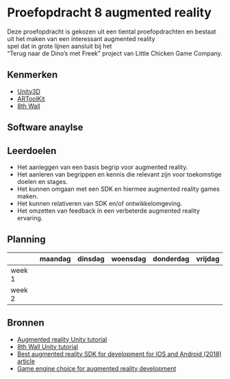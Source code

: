 # Proefopdracht 8 augmented reality

Deze proefopdracht is gekozen uit een tiental proefopdrachten en bestaat uit het maken van een interessant augmented reality spel dat in grote lijnen aansluit bij het “Terug naar de Dino’s met Freek” project van Little Chicken Game Company.

## Kenmerken

- [Unity3D](https://unity3d.com/)
- [ARToolKit](http://artoolkit.org)
- [8th Wall](https://8thwall.com/)

## Software anaylse


## Leerdoelen

- Het aanleggen van een basis begrip voor augmented reality.
- Het aanleren van begrippen en kennis die relevant zijn voor toekomstige doelen en stages.
- Het kunnen omgaan met een SDK en hiermee augmented reality games maken.
- Het kunnen relativeren van SDK en/of ontwikkelomgeving.
- Het omzetten van feedback in een verbeterde augmented reality ervaring.


## Planning

| | maandag | dinsdag | woensdag | donderdag | vrijdag |
| --- | --- | --- | --- | --- | --- |
|week 1 |   
|week 2 |

## Bronnen

- [Augmented reality Unity tutorial](https://www.youtube.com/watch?v=gyOOf25321M&t)
- [8th Wall Unity tutorial](https://www.youtube.com/watch?v=ZkWj11RDNr8&feature=youtu.be)
- [Best augmented reality SDK for development for IOS and Android (2018) article](https://thinkmobiles.com/blog/best-ar-sdk-review/)
- [Game engine choice for augmented reality development](https://www.quora.com/Which-game-engine-is-superior-to-develop-VR-and-AR-games-Unreal-Unity-or-other-game-engine)
